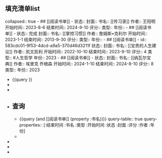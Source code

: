 ## 填充清单list
collapsed:: true
	- ## [[阅读书单]]
		- 状态:: 
		  封面:: 
		  书名:: [[传习录]]
		  作者:: 王阳明
		  开始时间:: 2023-8-6
		  结束时间:: 2024-9-10
		  评分::
		  类型::
		  年份::
	- ## [[阅读书单]]
		- 状态::  完成
		  封面:: 
		  书名:: [[掌控习惯]]
		  作者:: 詹姆斯•克利尔
		  开始时间:: 2023-1-1 
		  结束时间:: 2013-9-30
		  评分::
		  类型::
		  年份::
	- ## [[阅读书单]]
		- id:: 583cdc01-9f53-4dcd-a9a5-370d46d3211f
		  状态::
		  封面::
		  书名:: [[宝贵的人生建议]]
		  作者:: 凯文凯利
		  开始时间:: 2022-10-10
		  结束时间:: 2023-9-10
		  评分:: 4
		  类型:: #人生哲学
		  年份:: 2023
	- ## [[阅读书单]]
		- 状态:: 
		  封面:: 
		  书名:: [[纳瓦尔宝典]]
		  作者:: 埃里克 乔根森
		  开始时间:: 2024-1-10 
		  结束时间:: 2024-8-10
		  评分:: 8
		  类型::
		  年份:: 2023
- {{query }}
-
-
- ## 查询
	- {{query (and [[阅读书单]] (property :书名))}}
	  query-table:: true
	  query-properties:: [:结束时间 :书名 :类型 :开始时间 :状态 :封面 :评分 :作者 :年份]
	-
-
-
-